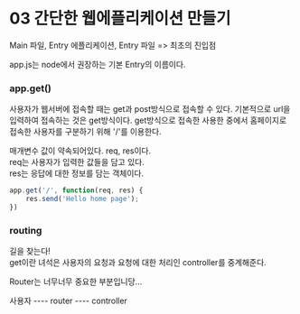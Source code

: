 # 03 간단한 웹에플리케이션 만들기

Main 파일, Entry 에플리케이션, Entry 파일 => 최초의 진입점    

app.js는 node에서 권장하는 기본 Entry의 이름이다.  

### app.get()
사용자가 웹서버에 접속할 때는 get과 post방식으로 접속할 수 있다. 기본적으로 url을 입력하여 접속하는 것은 get방식이다. get방식으로 접속한 사용한 중에서 홈페이지로 접속한 사용자를 구분하기 위해 '/'를 이용한다.

매개변수 값이 약속되어있다. req, res이다.  
req는 사용자가 입력한 값들을 담고 있다.  
res는 응답에 대한 정보를 담는 객체이다.  

```javascript
app.get('/', function(req, res) {
    res.send('Hello home page');
})
```

### routing
길을 찾는다!  
get이란 녀석은 사용자의 요청과 요청에 대한 처리인 controller를 중계해준다.  

Router는 너무너무 중요한 부분입니당...  

사용자 ---- router ---- controller





